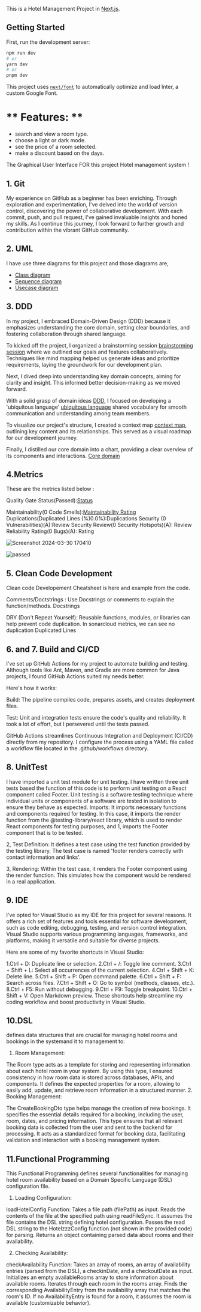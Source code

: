 This is a Hotel Management Project in  [Next.js](https://nextjs.org/).

## Getting Started

First, run the development server:

```bash
npm run dev
# or
yarn dev
# or
pnpm dev
```


This project uses [`next/font`](https://nextjs.org/docs/basic-features/font-optimization) to automatically optimize and load Inter, a custom Google Font.

# ** Features: ** 
- search and view a room type.
- choose a light or dark mode.
- see the price of a room selected.
- make a discount based on the days.


The Graphical User Interface FOR this project Hotel management system !

## 1. Git 

My experience on GitHub as a beginner has been enriching. Through exploration and experimentation, I've delved into the world of version control, discovering the power of collaborative development. With each commit, push, and pull request, I've gained invaluable insights and honed my skills. As I continue this journey, I look forward to further growth and contribution within the vibrant GitHub community.

## 2. UML
I have use three diagrams for this project and those diagrams are,
- [Class diagram](UML/Class%20diagram.png)
- [Sequence diagram](UML/Sequence%20Diagram.jpg)
- [Usecase diagram](UML/Usecase%20diagram.png)

 ## 3. DDD
In my project, I embraced Domain-Driven Design (DDD) because it emphasizes understanding the core domain, setting clear boundaries, and fostering collaboration through shared language.

To kicked off the project, I organized a brainstorming session [brainstorming session](DDD/brainstorming.png) where we outlined our goals and features collaboratively. Techniques like mind mapping helped us generate ideas and prioritize requirements, laying the groundwork for our development plan.

  Next, I dived deep into understanding key domain concepts, aiming for clarity and insight. This informed better decision-making as we moved forward.

With a solid grasp of domain ideas [DDD](DDD/domainideas.png), I focused on developing a 'ubiquitous language' [ubiquitous language](DDD/domainUbiquitious%20language.png) shared vocabulary for smooth communication and understanding among team members.

To visualize our project's structure, I created a context map [context map](DDD/content%20mapping.png), outlining key content and its relationships. This served as a visual roadmap for our development journey.

Finally, I distilled our core domain into a chart, providing a clear overview of its components and interactions. [Core domain](DDD/core%20domain.png)

## 4.Metrics
These are the metrics listed below :


Quality Gate Status(Passed):[Status](https://sonarcloud.io/summary/new_code?id=Heran-Am_hotel_managment)

Maintainability(0 Code Smells):[Maintainability Rating](https://sonarcloud.io/component_measures?metric=Maintainability&id=Heran-Am_hotel_managment)
Duplications(Duplicated Lines (%)0.0%):Duplications
Security (0 Vulnerabilities)(A):Review
Security Review(0 Security Hotspots)(A): Review
Reliability Rating(0 Bugs)(A): Rating

![Screenshot 2024-03-30 170410](https://github.com/Heran-Am/hotel_managment/assets/149790376/a6ac2640-87f0-47a0-9f28-0af40b33c3a6)

![passed](https://github.com/Heran-Am/hotel_managment/assets/149790376/abf383c3-e54d-414f-9919-53d43d1c280b)




## 5. Clean Code Development
Clean code Developement Cheatsheet is here and example from the code.

Comments/Doctstrings : Use Docstrings or comments to explain the function/methods. Docstrings


DRY (Don't Repeat Yourself): Reusable functions, modules, or libraries can help prevent code duplication. In sonarcloud metrics, we can see no duplication Duplicated Lines 

## 6. and 7. Build and CI/CD


I've set up GitHub Actions for my project to automate building and testing. Although tools like Ant, Maven, and Gradle are more common for Java projects, I found GitHub Actions suited my needs better.

Here's how it works:

Build: The pipeline compiles code, prepares assets, and creates deployment files.

Test: Unit and integration tests ensure the code's quality and reliability. It took a lot of effort, but I persevered until the tests passed.

GitHub Actions streamlines Continuous Integration and Deployment (CI/CD) directly from my repository. I configure the process using a YAML file called a workflow file located in the .github/workflows directory.


## 8. UnitTest

I have imported a unit test module for unit testing. I have written three unit tests based the function of this code is to perform unit testing on a React component called Footer. Unit testing is a software testing technique where individual units or components of a software are tested in isolation to ensure they behave as expected.
Imports: It imports necessary functions and components required for testing. In this case, it imports the render function from the @testing-library/react library, which is used to render React components for testing purposes, and 
1, imports the Footer component that is to be tested.

2, Test Definition: It defines a test case using the test function provided by the testing library. The test case is named 'footer renders correctly with contact information and links'.

3, Rendering: Within the test case, it renders the Footer component using the render function. This simulates how the component would be rendered in a real application.


## 9. IDE

I've opted for Visual Studio as my IDE for this project for several reasons. It offers a rich set of features and tools essential for software development, such as code editing, debugging, testing, and version control integration. Visual Studio supports various programming languages, frameworks, and platforms, making it versatile and suitable for diverse projects.

Here are some of my favorite shortcuts in Visual Studio:

1.Ctrl + D: Duplicate line or selection.
2.Ctrl + /: Toggle line comment.
3.Ctrl + Shift + L: Select all occurrences of the current selection.
4.Ctrl + Shift + K: Delete line.
5.Ctrl + Shift + P: Open command palette.
6.Ctrl + Shift + F: Search across files.
7.Ctrl + Shift + O: Go to symbol (methods, classes, etc.).
8.Ctrl + F5: Run without debugging.
9.Ctrl + F9: Toggle breakpoint.
10.Ctrl + Shift + V: Open Markdown preview.
These shortcuts help streamline my coding workflow and boost productivity in Visual Studio.

## 10.DSL
defines data structures that are crucial for managing hotel rooms and bookings in the systemand it to management to:

1. Room Management:

The Room type acts as a template for storing and representing information about each hotel room in your system.
By using this type, I ensured consistency in how room data is stored across databases, APIs, and components.
It defines the expected properties for a room, allowing to easily add, update, and retrieve room information in a structured manner.
2. Booking Management:

The CreateBookingDto type helps manage the creation of new bookings.
It specifies the essential details required for a booking, including the user, room, dates, and pricing information.
This type ensures that all relevant booking data is collected from the user and sent to the backend for processing.
It acts as a standardized format for booking data, facilitating validation and interaction with a booking management system.

## 11.Functional Programming

This Functional Programming defines several functionalities for managing hotel room availability based on a Domain Specific Language (DSL) configuration file. 

1. Loading Configuration:

loadHotelConfig Function:
Takes a file path (filePath) as input.
Reads the contents of the file at the specified path using readFileSync. It assumes the file contains the DSL string defining hotel configuration.
Passes the read DSL string to the HotelzzzConfig function (not shown in the provided code) for parsing.
Returns an object containing parsed data about rooms and their availability.

2. Checking Availability:

checkAvailability Function:
Takes an array of rooms, an array of availability entries (parsed from the DSL), a checkinDate, and a checkoutDate as input.
Initializes an empty availableRooms array to store information about available rooms.
Iterates through each room in the rooms array.
Finds the corresponding AvailabilityEntry from the availability array that matches the room's ID.
If no AvailabilityEntry is found for a room, it assumes the room is available (customizable behavior).













  





